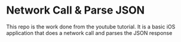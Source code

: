 # Network Call & Parse JSON

This repo is the work done from the youtube tutorial. It is a basic iOS application that does a network call and parses the JSON response


